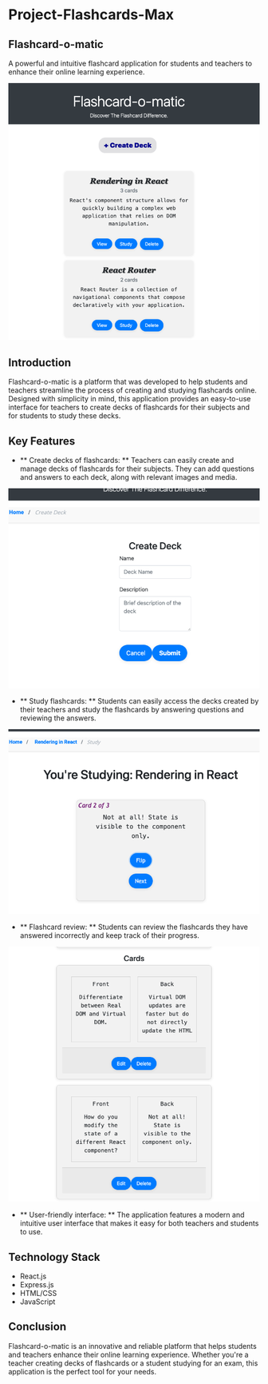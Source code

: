 # Project-Flashcards-Max

## Flashcard-o-matic
A powerful and intuitive flashcard application for students and teachers to enhance their online learning experience.

![Flashcard Homepage](/public/images/Flashcard1.png)

## Introduction
Flashcard-o-matic is a platform that was developed to help students and teachers streamline the process of creating and studying flashcards online. Designed with simplicity in mind, this application provides an easy-to-use interface for teachers to create decks of flashcards for their subjects and for students to study these decks.

## Key Features
- ** Create decks of flashcards: ** Teachers can easily create and manage decks of flashcards for their subjects. They can add questions and answers to each deck, along with relevant images and media.

![Flashcard Create](/public/images/Flashcard2.png)

- ** Study flashcards: ** Students can easily access the decks created by their teachers and study the flashcards by answering questions and reviewing the answers.

![Flashcard Study](/public/images/Flashcard6.png)

- ** Flashcard review: ** Students can review the flashcards they have answered incorrectly and keep track of their progress.

![Flashcard Review](/public/images/Flashcard3.png)

- ** User-friendly interface: ** The application features a modern and intuitive user interface that makes it easy for both teachers and students to use.

## Technology Stack
- React.js
- Express.js
- HTML/CSS
- JavaScript

## Conclusion
Flashcard-o-matic is an innovative and reliable platform that helps students and teachers enhance their online learning experience. Whether you're a teacher creating decks of flashcards or a student studying for an exam, this application is the perfect tool for your needs.



